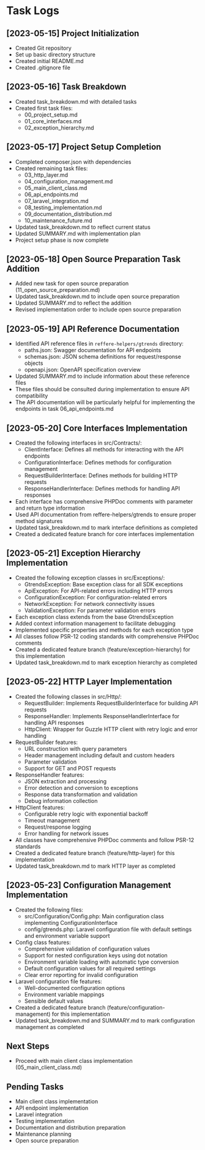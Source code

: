 # Task Logs

## [2023-05-15] Project Initialization
- Created Git repository
- Set up basic directory structure
- Created initial README.md
- Created .gitignore file

## [2023-05-16] Task Breakdown
- Created task_breakdown.md with detailed tasks
- Created first task files:
  - 00_project_setup.md
  - 01_core_interfaces.md
  - 02_exception_hierarchy.md

## [2023-05-17] Project Setup Completion
- Completed composer.json with dependencies
- Created remaining task files:
  - 03_http_layer.md
  - 04_configuration_management.md
  - 05_main_client_class.md
  - 06_api_endpoints.md
  - 07_laravel_integration.md
  - 08_testing_implementation.md
  - 09_documentation_distribution.md
  - 10_maintenance_future.md
- Updated task_breakdown.md to reflect current status
- Updated SUMMARY.md with implementation plan
- Project setup phase is now complete

## [2023-05-18] Open Source Preparation Task Addition
- Added new task for open source preparation (11_open_source_preparation.md)
- Updated task_breakdown.md to include open source preparation
- Updated SUMMARY.md to reflect the addition
- Revised implementation order to include open source preparation

## [2023-05-19] API Reference Documentation
- Identified API reference files in `reffere-helpers/gtrends` directory:
  - paths.json: Swagger documentation for API endpoints
  - schemas.json: JSON schema definitions for request/response objects
  - openapi.json: OpenAPI specification overview
- Updated SUMMARY.md to include information about these reference files
- These files should be consulted during implementation to ensure API compatibility
- The API documentation will be particularly helpful for implementing the endpoints in task 06_api_endpoints.md

## [2023-05-20] Core Interfaces Implementation
- Created the following interfaces in src/Contracts/:
  - ClientInterface: Defines all methods for interacting with the API endpoints
  - ConfigurationInterface: Defines methods for configuration management
  - RequestBuilderInterface: Defines methods for building HTTP requests
  - ResponseHandlerInterface: Defines methods for handling API responses
- Each interface has comprehensive PHPDoc comments with parameter and return type information
- Used API documentation from reffere-helpers/gtrends to ensure proper method signatures
- Updated task_breakdown.md to mark interface definitions as completed
- Created a dedicated feature branch for core interfaces implementation

## [2023-05-21] Exception Hierarchy Implementation
- Created the following exception classes in src/Exceptions/:
  - GtrendsException: Base exception class for all SDK exceptions
  - ApiException: For API-related errors including HTTP errors
  - ConfigurationException: For configuration-related errors
  - NetworkException: For network connectivity issues
  - ValidationException: For parameter validation errors
- Each exception class extends from the base GtrendsException
- Added context information management to facilitate debugging
- Implemented specific properties and methods for each exception type
- All classes follow PSR-12 coding standards with comprehensive PHPDoc comments
- Created a dedicated feature branch (feature/exception-hierarchy) for this implementation
- Updated task_breakdown.md to mark exception hierarchy as completed

## [2023-05-22] HTTP Layer Implementation
- Created the following classes in src/Http/:
  - RequestBuilder: Implements RequestBuilderInterface for building API requests
  - ResponseHandler: Implements ResponseHandlerInterface for handling API responses
  - HttpClient: Wrapper for Guzzle HTTP client with retry logic and error handling
- RequestBuilder features:
  - URL construction with query parameters
  - Header management including default and custom headers
  - Parameter validation
  - Support for GET and POST requests
- ResponseHandler features:
  - JSON extraction and processing
  - Error detection and conversion to exceptions
  - Response data transformation and validation
  - Debug information collection
- HttpClient features:
  - Configurable retry logic with exponential backoff
  - Timeout management
  - Request/response logging
  - Error handling for network issues
- All classes have comprehensive PHPDoc comments and follow PSR-12 standards
- Created a dedicated feature branch (feature/http-layer) for this implementation
- Updated task_breakdown.md to mark HTTP layer as completed

## [2023-05-23] Configuration Management Implementation
- Created the following files:
  - src/Configuration/Config.php: Main configuration class implementing ConfigurationInterface
  - config/gtrends.php: Laravel configuration file with default settings and environment variable support
- Config class features:
  - Comprehensive validation of configuration values
  - Support for nested configuration keys using dot notation
  - Environment variable loading with automatic type conversion
  - Default configuration values for all required settings
  - Clear error reporting for invalid configuration
- Laravel configuration file features:
  - Well-documented configuration options
  - Environment variable mappings
  - Sensible default values
- Created a dedicated feature branch (feature/configuration-management) for this implementation
- Updated task_breakdown.md and SUMMARY.md to mark configuration management as completed

## Next Steps
- Proceed with main client class implementation (05_main_client_class.md)

## Pending Tasks
- Main client class implementation
- API endpoint implementation
- Laravel integration
- Testing implementation
- Documentation and distribution preparation
- Maintenance planning
- Open source preparation 